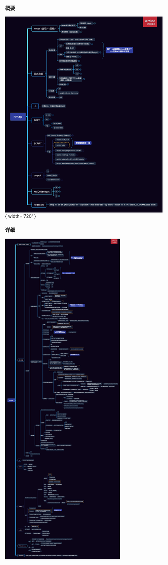### 概要
![xmind](../static/img/MindMap/nmap_outline.png){ width='720' }

### 详细
![xmind](../static/img/MindMap/nmap.png)
